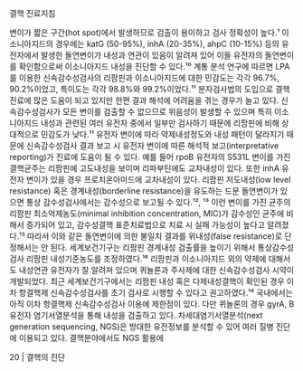 결핵 진료지침

변이가 짧은 구간(hot spot)에서 발생하므로 검출이 용이하고 검사 정확성이 높다.¹ 이소니아지드의 경우에는 katG (50-95%), inhA (20-35%), ahpC (10-15%) 등의 유전자에서 발생한 돌연변이가 내성과 연관이 있음이 알려져 있어 이들 유전자의 돌연변이를 확인함으로써 이소니아지드 내성을 진단할 수 있다.¹⁰ 계통 분석 연구에 따르면 LPA를 이용한 신속감수성검사의 리팜핀과 이소니아지드에 대한 민감도는 각각 96.7%, 90.2%이었고, 특이도는 각각 98.8%와 99.2%이었다.¹¹
분자검사법의 도입으로 결핵 진료에 많은 도움이 되고 있지만 한편 결과 해석에 어려움을 겪는 경우가 늘고 있다. 신속감수성검사가 모든 변이를 검출할 수 없으므로 위음성이 발생할 수 있으며 특히 이소니아지드 내성과 관련된 여러 유전자 중에서 일부만 검사하기 때문에 리팜핀에 비해 상대적으로 민감도가 낮다.¹¹ 유전자 변이에 따라 약제내성정도와 내성 패턴이 달라지기 때문에 신속감수성검사 결과 보고 시 유전자 변이에 따른 해석적 보고(interpretative reporting)가 진료에 도움이 될 수 있다. 예를 들어 rpoB 유전자의 S531L 변이를 가진 결핵균주는 리팜핀에 고도내성을 보이며 리파부틴에도 교차내성이 있다. 또한 inhA 유전자 변이가 있을 경우 프로치온아미드에 교차내성이 있다. 리팜핀 저도내성(low level resistance) 혹은 경계내성(borderline resistance)을 유도하는 드문 돌연변이가 있으면 통상 감수성검사에서는 감수성으로 보고될 수 있다.¹², ¹³ 이런 변이를 가진 균주의 리팜핀 최소억제농도(minimal inhibition concentration, MIC)가 감수성인 균주에 비해서 증가되어 있고, 감수성결핵 표준치료법으로 치료 시 실패 가능성이 높다고 알려졌다.¹³ 따라서 이와 같은 돌연변이에 의한 불일치 결과를 위내성(false resistance)로 단정해서는 안 된다. 세계보건기구는 리팜핀 경계내성 검출률을 높이기 위해서 통상감수성검사 리팜핀 내성기준농도를 조정하였다.¹⁶
리팜핀과 이소니아지드 외의 약제에 대해서도 내성연관 유전자가 잘 알려져 있으며 퀴놀론과 주사제에 대한 신속감수성검사 시약이 개발되었다. 최근 세계보건기구에서는 리팜핀 내성 혹은 다제내성결핵이 확인된 경우 이차 항결핵제 신속감수성검사를 초기 검사로 시행할 수 있다고 권고하였다.¹⁴ 국내에서는 아직 이차 항결핵제 신속감수성검사 이용에 제한점이 있다. 다만 퀴놀론의 경우 gyrA, B 유전자 염기서열분석을 통해 내성을 검출하고 있다. 차세대염기서열분석(next generation sequencing, NGS)은 방대한 유전정보를 분석할 수 있어 여러 질병 진단에 이용되고 있다. 결핵분야에서도 NGS 활용에

<PAGE>20 | 결핵의 진단